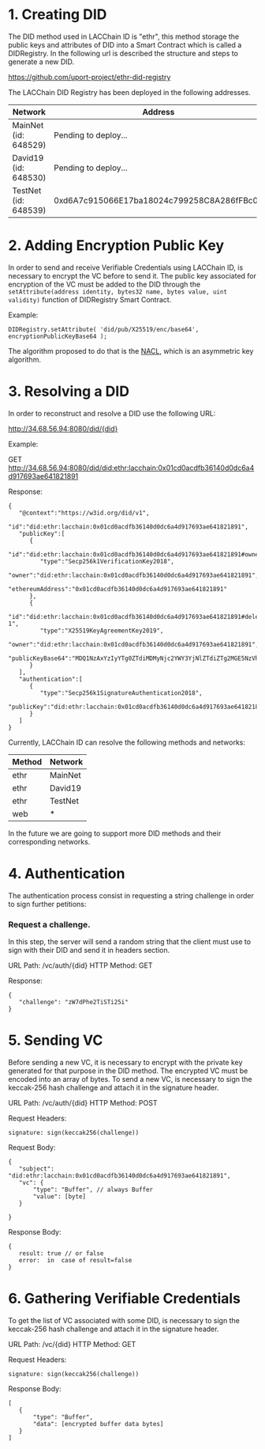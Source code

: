 # 1. Creating DID

The DID method used in LACChain ID is "ethr", this method storage the public keys
and attributes of DID into a Smart Contract which is called a DIDRegistry.
In the following url is described the structure and steps to generate a new DID.

https://github.com/uport-project/ethr-did-registry

The LACChain DID Registry has been deployed in the following addresses.

| Network                                  | Address                                                |
| -----------------------------------------| ------------------------------------------------------ |
| MainNet (id: 648529)                     |      Pending to deploy...                              |
| David19 (id: 648530)                     |      Pending to deploy...                              |
| TestNet (id: 648539)                     |      0xd6A7c915066E17ba18024c799258C8A286fFBc00        |

# 2. Adding Encryption Public Key
 
In order to send and receive Verifiable Credentials using LACChain ID, is necessary to encrypt the VC before to send it.
The public key associated for encryption of the VC must be added to the DID through the 
`` setAttribute(address identity, bytes32 name, bytes value, uint validity) `` function of DIDRegistry Smart Contract.

Example: 

```
DIDRegistry.setAttribute( 'did/pub/X25519/enc/base64', encryptionPublicKeyBase64 );
```  

The algorithm proposed to do that is the [NACL](http://nacl.cr.yp.to), which is an asymmetric key algorithm. 

# 3. Resolving a DID

In order to reconstruct and resolve a DID use the following URL:

http://34.68.56.94:8080/did/{did}

Example: 

GET  http://34.68.56.94:8080/did/did:ethr:lacchain:0x01cd0acdfb36140d0dc6a4d917693ae641821891

Response:
````
{
   "@context":"https://w3id.org/did/v1",
   "id":"did:ethr:lacchain:0x01cd0acdfb36140d0dc6a4d917693ae641821891",
   "publicKey":[
      {
         "id":"did:ethr:lacchain:0x01cd0acdfb36140d0dc6a4d917693ae641821891#owner",
         "type":"Secp256k1VerificationKey2018",
         "owner":"did:ethr:lacchain:0x01cd0acdfb36140d0dc6a4d917693ae641821891",
         "ethereumAddress":"0x01cd0acdfb36140d0dc6a4d917693ae641821891"
      },
      {
         "id":"did:ethr:lacchain:0x01cd0acdfb36140d0dc6a4d917693ae641821891#delegate-1",
         "type":"X25519KeyAgreementKey2019",
         "owner":"did:ethr:lacchain:0x01cd0acdfb36140d0dc6a4d917693ae641821891",
         "publicKeyBase64":"MDQ1NzAxYzIyYTg0ZTdiMDMyNjc2YWY3YjNlZTdiZTg2MGE5NzVhODhkNzU2NzczY2Y1Yzk2MTg4ODY0NTAyZmIwNjkwZjE1M2VjODI5YjRjOTk3NDFlOWZjMDhiNjE3MTdiMjczNWI2MTMwMTk4MGNmNjFmNTM1MmU3MzkyNGFkOA=="
      }
   ],
   "authentication":[
      {
         "type":"Secp256k1SignatureAuthentication2018",
         "publicKey":"did:ethr:lacchain:0x01cd0acdfb36140d0dc6a4d917693ae641821891#owner"
      }
   ]
}
```` 

Currently, LACChain ID can resolve the following methods and networks:

| Method                         | Network                                  |
| -------------------------------| -----------------------------------------|
| ethr                           |     MainNet                              |
| ethr                           |     David19                              |
| ethr                           |     TestNet                              |
| web                            |      *                                   |

In the future we are going to support more DID methods and their corresponding networks.
 
# 4. Authentication
 The authentication process consist in requesting a string challenge in order to sign further petitions:

### Request a challenge.
 In this step, the server will send a random string that the client must use 
 to sign with their DID and send it in headers section.
 
 URL Path: /vc/auth/{did}
 HTTP Method: GET
 
 Response:
 ```
{
    "challenge": "zW7dPhe2TiSTi25i"
}
 ```

# 5. Sending VC
 Before sending a new VC, it is necessary to encrypt with the private key generated for that purpose
 in the DID method. The encrypted VC must be encoded into an array of bytes. 
To send a new VC, is necessary to sign the keccak-256 hash challenge and attach it in the signature header.

URL Path: /vc/auth/{did}
HTTP Method: POST

Request Headers:
 ```
signature: sign(keccak256(challenge))
 ```

Request Body:
 ```
{
    "subject": "did:ethr:lacchain:0x01cd0acdfb36140d0dc6a4d917693ae641821891",
    "vc": {
        "type": "Buffer", // always Buffer
        "value": [byte]
    }

}
 ```

Response Body:
 ```
{
    result: true // or false 
    error:  in  case of result=false
}
 ```

# 6. Gathering Verifiable Credentials

 To get the list of VC associated with some DID, is necessary to sign the keccak-256 hash challenge and attach it in the signature header.
 
URL Path: /vc/{did}
HTTP Method: GET

Request Headers:
 ```
signature: sign(keccak256(challenge))
 ```

Response Body:
 ```
[
	{
		"type": "Buffer",
		"data": [encrypted buffer data bytes]
	}
]
 ```

